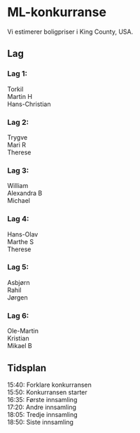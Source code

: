 # ML-konkurranse
Vi estimerer boligpriser i King County, USA.

## Lag

### Lag 1:
Torkil <br />
Martin H <br />
Hans-Christian <br />

### Lag 2: 
Trygve <br />
Mari R <br />
Therese <br />

### Lag 3: 
William <br />
Alexandra B <br />
Michael <br />

### Lag 4:
Hans-Olav <br />
Marthe S <br />
Therese <br />

### Lag 5:
Asbjørn <br />
Rahil <br />
Jørgen <br />

### Lag 6:
Ole-Martin <br />
Kristian <br />
Mikael B <br />

## Tidsplan
15:40: Forklare konkurransen <br />
15:50: Konkurransen starter <br />
16:35: Første innsamling <br />
17:20: Andre innsamling <br />
18:05: Tredje innsamling <br />
18:50: Siste innsamling <br />

